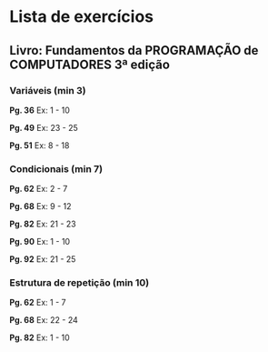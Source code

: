 # Lista de exercícios

## Livro: Fundamentos da PROGRAMAÇÃO de COMPUTADORES 3ª edição

### Variáveis (min 3)

**Pg. 36** Ex: 1  - 10

**Pg. 49** Ex: 23 - 25

**Pg. 51** Ex: 8  - 18

### Condicionais (min 7)

**Pg. 62** Ex: 2  - 7

**Pg. 68** Ex: 9  - 12

**Pg. 82** Ex: 21 - 23

**Pg. 90** Ex: 1  - 10

**Pg. 92** Ex: 21 - 25

### Estrutura de repetição (min 10)

**Pg. 62** Ex: 1  - 7

**Pg. 68** Ex: 22 - 24

**Pg. 82** Ex: 1  - 10